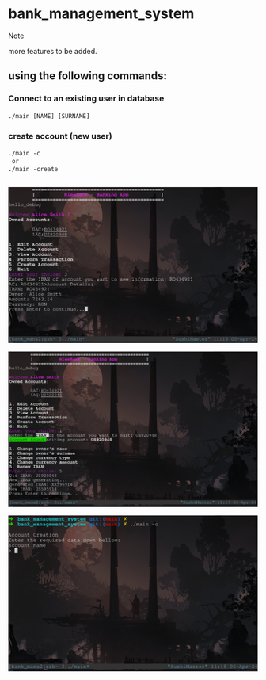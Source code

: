 # bank_management_system

> [!NOTE]  
> more features to be added.


## using the following commands:
### Connect to an existing user in database
    ./main [NAME] [SURNAME]
### create account (new user)
    ./main -c
     or
    ./main -create
##
<p align="center"><img src="./assets/ss1.png" /></a></p>
<p align="center"><img src="./assets/ss2.png" /></a></p>
<p align="center"><img src="./assets/ss3.png" /></a></p>
